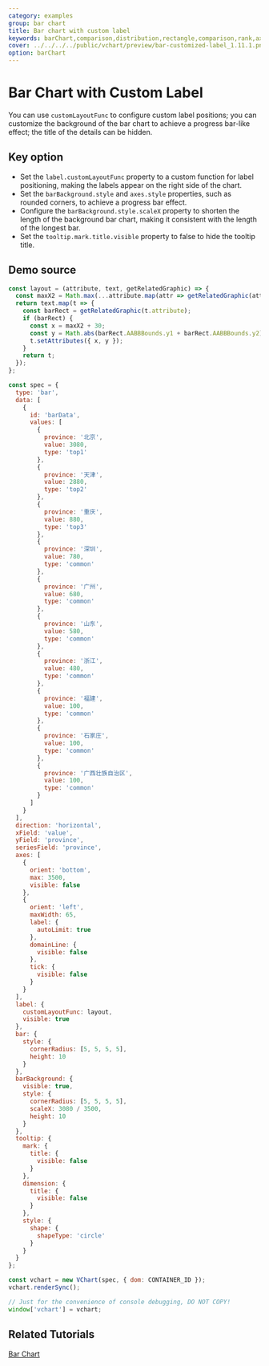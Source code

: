 ```yaml
---
category: examples
group: bar chart
title: Bar chart with custom label
keywords: barChart,comparison,distribution,rectangle,comparison,rank,axis,label
cover: ../../../../public/vchart/preview/bar-customized-label_1.11.1.png
option: barChart
---
```


# Bar Chart with Custom Label

You can use `customLayoutFunc` to configure custom label positions; you can customize the background of the bar chart to achieve a progress bar-like effect; the title of the details can be hidden.

## Key option

- Set the `label.customLayoutFunc` property to a custom function for label positioning, making the labels appear on the right side of the chart.
- Set the `barBackground.style` and `axes.style` properties, such as rounded corners, to achieve a progress bar effect.
- Configure the `barBackground.style.scaleX` property to shorten the length of the background bar chart, making it consistent with the length of the longest bar.
- Set the `tooltip.mark.title.visible` property to false to hide the tooltip title.

## Demo source

```javascript livedemo
const layout = (attribute, text, getRelatedGraphic) => {
  const maxX2 = Math.max(...attribute.map(attr => getRelatedGraphic(attr).AABBBounds.x2));
  return text.map(t => {
    const barRect = getRelatedGraphic(t.attribute);
    if (barRect) {
      const x = maxX2 + 30;
      const y = Math.abs(barRect.AABBBounds.y1 + barRect.AABBBounds.y2) / 2;
      t.setAttributes({ x, y });
    }
    return t;
  });
};

const spec = {
  type: 'bar',
  data: [
    {
      id: 'barData',
      values: [
        {
          province: '北京',
          value: 3080,
          type: 'top1'
        },
        {
          province: '天津',
          value: 2880,
          type: 'top2'
        },
        {
          province: '重庆',
          value: 880,
          type: 'top3'
        },
        {
          province: '深圳',
          value: 780,
          type: 'common'
        },
        {
          province: '广州',
          value: 680,
          type: 'common'
        },
        {
          province: '山东',
          value: 580,
          type: 'common'
        },
        {
          province: '浙江',
          value: 480,
          type: 'common'
        },
        {
          province: '福建',
          value: 100,
          type: 'common'
        },
        {
          province: '石家庄',
          value: 100,
          type: 'common'
        },
        {
          province: '广西壮族自治区',
          value: 100,
          type: 'common'
        }
      ]
    }
  ],
  direction: 'horizontal',
  xField: 'value',
  yField: 'province',
  seriesField: 'province',
  axes: [
    {
      orient: 'bottom',
      max: 3500,
      visible: false
    },
    {
      orient: 'left',
      maxWidth: 65,
      label: {
        autoLimit: true
      },
      domainLine: {
        visible: false
      },
      tick: {
        visible: false
      }
    }
  ],
  label: {
    customLayoutFunc: layout,
    visible: true
  },
  bar: {
    style: {
      cornerRadius: [5, 5, 5, 5],
      height: 10
    }
  },
  barBackground: {
    visible: true,
    style: {
      cornerRadius: [5, 5, 5, 5],
      scaleX: 3080 / 3500,
      height: 10
    }
  },
  tooltip: {
    mark: {
      title: {
        visible: false
      }
    },
    dimension: {
      title: {
        visible: false
      }
    },
    style: {
      shape: {
        shapeType: 'circle'
      }
    }
  }
};

const vchart = new VChart(spec, { dom: CONTAINER_ID });
vchart.renderSync();

// Just for the convenience of console debugging, DO NOT COPY!
window['vchart'] = vchart;
```

## Related Tutorials

[Bar Chart](link)
